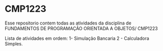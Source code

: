 # CMP1223
Esse repositorio contem todas as atividades da disciplina de FUNDAMENTOS DE PROGRAMAÇÃO ORIENTADA A OBJETOS/ CMP1223

Lista de atividades em ordem:
1- Simulação Bancaria
2 - Calculadora Simples.
